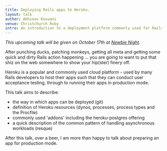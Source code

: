 ```yaml
---
title: Deploying Rails apps to Heroku.
layout: talk
author: Abhinav Keswani
venue: Christchurch Ruby
intro: An introduction to a deployment platform commonly used for Rails apps..
---
```


*This upcoming talk will be given on October 17th at [Newbie Night](http://christchurch.ruby.org.nz/).*

After punching ducks, patching monkeys, getting all meta and getting some
quick and dirty Rails action happening ... you are going to want to put that shiz
on the web somewhere to show your hip(ster) finery off.

Heroku is a popular and commonly used cloud platform - used by many Rails
developers to host their apps such that they can conduct user acceptance
testing, through to running their apps in production mode.

This talk aims to describe:

* the way in which apps can be deployed (git)
* definition of Heroku resources (dynos, processes, process types and the Procfile)
* commonly used 'addons' including the heroku-postgres offering
* a quick description of the common pattern of handling asynchronous workloads (resque)

After this talk, over a beer, I am more than happy to talk about preparing an
app for production mode.

